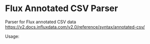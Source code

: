 # Flux Annotated CSV Parser

Parser for Flux annotated CSV data https://v2.docs.influxdata.com/v2.0/reference/syntax/annotated-csv/

Usage:

```

```

